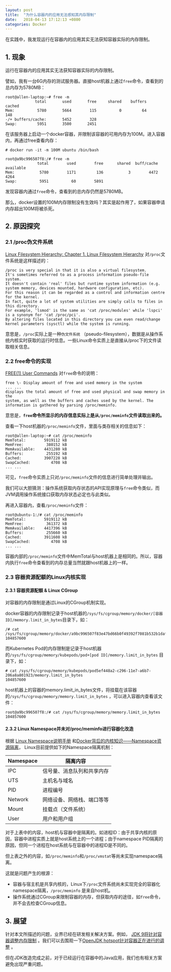 ```yaml
---
layout: post
title:  "为什么容器内的应用无法感知其内存限制"
date:   2018-04-13 17:12:13 +0800
categories: Docker
---
```


在实践中，我发现运行在容器内的应用其实无法获知容器实际的内存限制。


## 1. 现象

运行在容器内的应用其实无法获知容器实际的内存限制。

譬如，我有一台6G内存的测试服务器。直接host机器上通过``free``命令，查看到的总内存为5780MB：

```
root@allen-laptop:~# free -m
             total       used       free     shared    buffers     cached
Mem:          5780       5664        115          0         64        148
-/+ buffers/cache:       5452        328
Swap:         5951       3500       2451
```

在该服务器上启动一个docker容器，并限制该容器的可用内存为100M。进入容器内，再通过free查看内存：

```
# docker run -it -m 100M ubuntu /bin/bash

root@a9bc996507f8:/# free -m
              total        used        free      shared  buff/cache   available
Mem:           5780        1171         136           3        4472        4264
Swap:          5951          60        5891
```

发现容器内通过``free``命令，查看到的总内存仍然是5780MB。

那么，docker设置的100M内存限制没有生效吗？其实是起作用了，如果容器申请内存超出100M将被杀死。



## 2. 原因探究

### 2.1 /proc伪文件系统

[Linux Filesystem Hierarchy: Chapter 1. Linux Filesystem Hierarchy](http://www.tldp.org/LDP/Linux-Filesystem-Hierarchy/html/proc.html) 对``/proc``文件系统是这样描述的：

```
/proc is very special in that it is also a virtual filesystem.
It's sometimes referred to as a process information pseudo-file system. 
It doesn't contain 'real' files but runtime system information (e.g. system memory, devices mounted, hardware configuration, etc). 
For this reason it can be regarded as a control and information centre for the kernel.
In fact, quite a lot of system utilities are simply calls to files in this directory. 
For example, 'lsmod' is the same as 'cat /proc/modules' while 'lspci' is a synonym for 'cat /proc/pci'. 
By altering files located in this directory you can even read/change kernel parameters (sysctl) while the system is running.
```

意思是，``/proc``实际上是一种``伪文件系统`` （pseudo-filesystem），数据是从操作系统内核实时获取的运行时信息。一些Linux命令实质上是直接从/proc下的文件读取相关信息。



### 2.2 free命令的实现

[FREE(1) User Commands](https://www.linux.org/docs/man1/free.html) 对``free``命令的说明：

```
free \- Display amount of free and used memory in the system
... ...
displays the total amount of free and used physical and swap memory in the
system, as well as the buffers and caches used by the kernel. The
information is gathered by parsing /proc/meminfo. 
```

意思是，**``free``命令所显示的内存信息实际上是从``/proc/meminfo``文件读取出来的。**

查看一下host机器的``/proc/meminfo``文件，里面与类存相关的信息如下：

```
root@allen-laptop:~# cat /proc/meminfo
MemTotal:        5919112 kB
MemFree:          380152 kB
MemAvailable:    4431280 kB
Buffers:          255192 kB
Cached:          3907228 kB
SwapCached:         4708 kB
... ...
```

可见，``free``命令实质上只对``/proc/meminfo``文件的信息进行简单处理并输出。

我们可以大胆猜测：操作系统获取内存状态的API实现原理与``free``命令类似，而JVM调用操作系统接口获取内存状态必定也与此类似。


再进入容器内，查看``/proc/meminfo``文件：
```
root@ubuntu-1:/# cat /proc/meminfo 
MemTotal:        5919112 kB
MemFree:          361372 kB
MemAvailable:    4417396 kB
Buffers:          255660 kB
Cached:          3911608 kB
SwapCached:         4708 kB
... ...
```

容器内部的``/proc/meminfo``文件中MemTotal与host机器上是相同的。所以，容器内执行``free``命令查看到的内存总量当然就跟host机器上的一样。



### 2.3 容器资源配额的Linux内核实现

#### 2.3.1 容器资源配额 & Linux CGroup

对容器的内存限制是通过Linux的CGroup机制实现。

docker容器的内存限制记录于host机器的``/sys/fs/cgroup/memory/docker/[容器ID]/memory.limit_in_bytes``目录下，如：

```
/# cat /sys/fs/cgroup/memory/docker/a9bc996507f83e47bd66b0f49392f7081b532b1dafab8b66b6c6454090915418/memory.limit_in_bytes 
104857600
```
而Kubernetes Pod的内存限制是记录于host机器的``/sys/fs/cgroup/memory/kubepods/pod+[pod ID]/memory.limit_in_bytes``
目录下，如：
```
# cat /sys/fs/cgroup/memory/kubepods/pod5ef448a2-c296-11e7-a6b7-206a8a801923/memory.limit_in_bytes 
104857600
```

host机器上的容器的memory.limit_in_bytes文件，将挂载在该容器的``/sys/fs/cgroup/memory/memory.limit_in_bytes`` ，可以进入容器内查看该文件：

```
root@a9bc996507f8:/# cat /sys/fs/cgroup/memory/memory.limit_in_bytes
104857600
```



#### 2.3.2 Linux Namespace并未对/proc/meminfo进行容器化改造

根据
[Linux Namespace说明手册](http://man7.org/linux/man-pages/man7/namespaces.7.html) 和[Docker背后的内核知识——Namespace资源隔离](http://www.infoq.com/cn/articles/docker-kernel-knowledge-namespace-resource-isolation)， Linux目前提供如下的Namespace隔离机制：

| Namespace | 隔离内容          |
| --------- | ------------- |
| IPC       | 信号量、消息队列和共享内存 |
| UTS       | 主机名与域名        |
| PID       | 进程编号          |
| Network   | 网络设备、网络栈、端口等等 |
| Mount     | 挂载点（文件系统）     |
| User      | 用户和用户组        |


对于上表中的内容，host机与容器中是隔离的。如进程ID：由于共享内核的原因，容器中进程实质上就是host系统上的一个进程；由于namespace PID隔离的原因，但同一个进程在host系统与在容器中的进程ID是不同的。

但上表之外的内容，如``/proc/meminfo``和``/proc/vmstat``等尚未实现namespace隔离。



这就是问题产生的根源：

* 容器与宿主机是共享内核的，Linux下``/proc``文件系统尚未实现完全的容器化namespace隔离，``/proc/meminfo`` 是来自host机。
* 操作系统通过CGroup来限制容器的内存，但获取内存的途径，如``free``命令，并不会去检查CGroup信息。





## 3. 展望 

针对本文所描述的问题，业界已经在研发相关解决方案。例如，
[JDK 9将针对容器调整内存限制](https://www.infoq.com/news/2017/02/java-memory-limit-container) 。我们可以去围观一下[OpenJDK hotspot针对容器正在进行的调整](http://hg.openjdk.java.net/jdk9/jdk9/hotspot/rev/5f1d1df0ea49) 。

但在JDK改造完成之前，对于已经运行在容器中的Java应用，我们也有相关方案避免出现严重问题。
